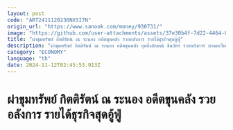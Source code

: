 ```yaml
---
layout: post
code: "ART2411120236NXSI7N"
origin_url: "https://www.sanook.com/money/930731/"
image: "https://github.com/user-attachments/assets/37e30b4f-7d22-4464-8628-2d016d0b3b40"
title: "ผ่าขุมทรัพย์ กิตติรัตน์ ณ ระนอง อดีตขุนคลัง รวยอลังการ รายได้ธุรกิจสุดอู้ฟู่"
description: "ผ่าขุมทรัพย์ กิตติรัตน์ ณ ระนอง อดีตขุนคลัง ยุคยิ่งลักษณ์ ชินวัตร รวยอลังการ บานตะไท แถมธุรกิจส่วนตัวก็สุดซู่ซ่ากวาดเงินเข้ากระเป๋าปีละหลายๆ ล้านบาท"
category: "ECONOMY"
language: "th"
date: 2024-11-12T02:45:53.913Z
---
```


# ผ่าขุมทรัพย์ กิตติรัตน์ ณ ระนอง อดีตขุนคลัง รวยอลังการ รายได้ธุรกิจสุดอู้ฟู่